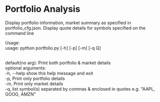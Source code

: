 # Portfolio Analysis
Display portfolio information, market summary as specified in portfolio_cfg.json.
Display quote details for symbols specified on the command line

Usage:<br>
usage: python portfolio.py [-h] [-p] [-m] [-q Q]<br><br>

default(no arg): Print both portfolio & market details<br>
optional arguments:<br>
  -h, --help  show this help message and exit<br>
  -p, Print only portfolio details<br>
  -m, Print only market details<br>
  -q, list symbol(s) separated by commas & enclosed in quotes e.g. "AAPL, GOOG, AMZN"
